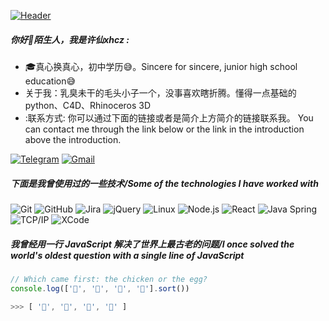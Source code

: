[![Header](https://alist.akttoer.cn/d/xhcz763/931b689a2951a4dd1b532475ccc3faec.jpeg?sign=Z3hnbiNJ9GNnfVESyloHyPVqIPjxEzQEg-5YrnvE-40=:0)](http://www.coolapk.com/u/21190140)

##### 你好👋陌生人，我是许仙xhcz :

- 🎓真心换真心，初中学历😅。Sincere for sincere, junior high school education😅
- 关于我：乳臭未干的毛头小子一个，没事喜欢瞎折腾。懂得一点基础的python、C4D、Rhinoceros 3D 
- :联系方式: 你可以通过下面的链接或者是简介上方简介的链接联系我。 You can contact me through the link below or the link in the introduction above the introduction.

[![Telegram](https://img.shields.io/badge/-TELEGRAM-2CA5E0?style=for-the-badge&logo=telegram&logoColor=white)](https://t.me/xhcz763)
[![Gmail](https://img.shields.io/badge/-GMAIL-D14836?style=for-the-badge&logo=gmail&logoColor=white)](mailto:xhcz763@mail.com)


##### 下面是我曾使用过的一些技术/Some of the technologies I have worked with

![Git](https://img.shields.io/badge/-Git-222222?style=flat&logo=git&logoColor=F05032)
![GitHub](https://img.shields.io/badge/-GitHub-222222?style=flat&logo=github&logoColor=181717)
![Jira](https://img.shields.io/badge/-Jira-222222?style=flat&logo=jira-software&logoColor=white&logoColor=0052CC)
![jQuery](https://img.shields.io/badge/-jQuery-222222?style=flat&logo=jQuery&logoColor=0769AD)
![Linux](https://img.shields.io/badge/-Linux-222222?style=flat&logo=linux&logoColor=FCC624)
![Node.js](https://img.shields.io/badge/-Node.js-222222?style=flat&logo=node.js&logoColor=339933)
![React](https://img.shields.io/badge/-React-222222?style=flat&logo=React&logoColor=61DAFB)
![Java Spring](https://img.shields.io/badge/-Spring-222222?style=flat&logo=spring&logoColor=6DB33F)
![TCP/IP](https://img.shields.io/badge/-TCP/IP-222222?style=flat&logo=cisco&logoColor=white)
![XCode](https://img.shields.io/badge/-XCode-222222?style=flat&logo=XCode&logoColor=1575F9)

##### 我曾经用一行 JavaScript 解决了世界上最古老的问题/I once solved the world's oldest question with a single line of JavaScript
<!-- wi*quL3fcV -->

```javascript
// Which came first: the chicken or the egg?
console.log(['🥚', '🐣', '🐥', '🐔'].sort())

>>> [ '🐔', '🐣', '🐥', '🥚' ]
```



<!-- 引入 polyfill -->

<style>
  /* 以下为音乐播放器额外配置 */
  /* 如果你想要音乐播放器不是很靠底部可以自己设置一下数值 0是靠最底部 */
  .aplayer .aplayer-body,
  .aplayer.aplayer-withlist {
    bottom: 0rem !important;
  }
  /*音乐播放器进一步进行隐藏*/
  /* 需要就加不需要就不用加 */
  .aplayer.aplayer-fixed.aplayer-narrow .aplayer-body {
    left: -66px !important;
  }
  .aplayer.aplayer-fixed.aplayer-narrow .aplayer-body:hover {
    left: 0 !important;
  }
    /* 去除通知栏 右上角 X */
    .notify-render .hope-close-button {
        display: none;
    }
</style>

<script src="https://polyfill.alicdn.com/v3/polyfill.min.js?features=String.prototype.replaceAll"></script>

<!--不蒜子计数器-->
<script defer src="https://busuanzi.9420.ltd/js"></script>

<!-- 引入字体 -->
<link rel="stylesheet" href="https://npm.elemecdn.com/lxgw-wenkai-webfont@1.1.0/lxgwwenkai-regular.css" />

<style>
    /* 隐藏底部 */
    .footer {
        display: none !important;
    }

    /* 背景设置 */
    .hope-ui-dark, .hope-ui-light {
        background-image: url('https://alist.akttoer.cn/d/web/beijing.jpg?sign=mMEZx5J84bBVSVKSUtMmpqeRBHT5EpNg-HgrRFaQVCY=:0') !important;
        background-size: cover;
        background-attachment: fixed;
        background-position: center;
    }
    
    /*主列表白天模式透明*/
    .obj-box.hope-stack.hope-c-dhzjXW.hope-c-PJLV.hope-c-PJLV-igScBhH-css {
        backdrop-filter: blur(10px); /* 毛玻璃效果的强度 */
        -webkit-backdrop-filter: blur(10px); /* 为 Safari 浏览器添加兼容性 */
        background-color: rgba(255, 255, 255, 0.3) !important;
        box-shadow: 0 4px 6px rgba(0, 0, 0, 0.1); /* 阴影效果 */
    }
    /*主列表夜间模式透明*/
    .obj-box.hope-stack.hope-c-dhzjXW.hope-c-PJLV.hope-c-PJLV-iigjoxS-css {
        backdrop-filter: blur(10px); /* 毛玻璃效果的强度 */
        -webkit-backdrop-filter: blur(10px); /* 为 Safari 浏览器添加兼容性 */
        background-color: rgba(0, 0, 0, 0.3) !important;
        box-shadow: 0 4px 6px rgba(0, 0, 0, 0.1); /* 阴影效果 */
    }
    /*readme白天模式透明*/
    .hope-c-PJLV.hope-c-PJLV-ikSuVsl-css {
        backdrop-filter: blur(10px); /* 毛玻璃效果的强度 */
        -webkit-backdrop-filter: blur(10px); /* 为 Safari 浏览器添加兼容性 */
        background-color: rgba(255, 255, 255, 0.3) !important;
        box-shadow: 0 4px 6px rgba(0, 0, 0, 0.1); /* 阴影效果 */
    }
    /*readme夜间模式透明*/
    .hope-c-PJLV.hope-c-PJLV-iiuDLME-css {
        backdrop-filter: blur(10px); /* 毛玻璃效果的强度 */
        -webkit-backdrop-filter: blur(10px); /* 为 Safari 浏览器添加兼容性 */
        background-color: rgba(0, 0, 0, 0.3) !important;
        box-shadow: 0 4px 6px rgba(0, 0, 0, 0.1); /* 阴影效果 */
    }

    /*顶部*/
    #root > .header {
        backdrop-filter: blur(10px); /* 毛玻璃效果的强度 */
        -webkit-backdrop-filter: blur(10px); /* 为 Safari 浏览器添加兼容性 */
        background: rgba(255, 255, 255, 0); /* 透明背景色 */
        box-shadow: 0 4px 6px rgba(0, 0, 0, 0.1); /* 阴影效果 */
    }

    /*导航条*/
    /*白天模式*/
    .hope-ui-light .body > .nav {
        background-color: rgba(255, 255, 255, 0.3);
        border-radius: var(--hope-radii-xl);
        box-shadow: 0 4px 6px rgba(0, 0, 0, 0.1); /* 阴影效果 */
    }
    /*夜间模式*/
    .hope-ui-dark .body > .nav {
        background-color: rgba(0, 0, 0, 0.3);
        border-radius: var(--hope-radii-xl);
        box-shadow: 0 4px 6px rgba(0, 0, 0, 0.1); /* 阴影效果 */
    }
   
    /*隐藏导航条遮罩*/
    .body > .nav::after {
        display: none;
    }

    /*右上视图切换菜单*/
    /*白天模式*/
    .hope-ui-light .hope-c-PJLV-iSMXDf-css {
        backdrop-filter: blur(10px); /* 毛玻璃效果的强度 */
        -webkit-backdrop-filter: blur(10px); /* 为 Safari 浏览器添加兼容性 */
        background: rgba(255, 255, 255, 0.3); /* 透明背景色 */
        border-radius: 10px;
        box-shadow: 0 4px 6px rgba(0, 0, 0, 0.1); /* 阴影效果 */
    }
    /*夜间模式*/
    .hope-ui-dark .hope-c-PJLV-iSMXDf-css {
        backdrop-filter: blur(10px); /* 毛玻璃效果的强度 */
        -webkit-backdrop-filter: blur(10px); /* 为 Safari 浏览器添加兼容性 */
        background: rgba(0, 0, 0, 0.3); /* 透明背景色 */
        border-radius: var(--hope-radii-xl);
        box-shadow: 0 4px 6px rgba(0, 0, 0, 0.1); /* 阴影效果 */
    }

    /*右下角侧边栏按钮透明 第一个是白天 第二个是夜间*/
    .hope-ui-light .hope-c-PJLV-ijgzmFG-css {
        backdrop-filter: blur(10px); /* 毛玻璃效果的强度 */
        -webkit-backdrop-filter: blur(10px); /* 为 Safari 浏览器添加兼容性 */
        background-color: rgba(255, 255, 255, 0.3) !important;
    }
    .hope-ui-dark .hope-c-PJLV-ijgzmFG-css {
        backdrop-filter: blur(10px); /* 毛玻璃效果的强度 */
        -webkit-backdrop-filter: blur(10px); /* 为 Safari 浏览器添加兼容性 */
        background-color: rgba(0, 0, 0, 0.5) !important;
    }
    /*白天模式代码块透明*/
    .hope-ui-light pre {
        background-color: rgba(255, 255, 255, 0.1) !important;
    }
    /*夜间模式代码块透明*/
    .hope-ui-dark pre {
<!--音乐播放器所用的文件-->
<!-- require APlayer -->
<link rel="stylesheet" href="https://npm.elemecdn.com/aplayer@1.10.1/dist/APlayer.min.css">
<script src="https://npm.elemecdn.com/aplayer@1.10.1/dist/APlayer.min.js"></script>
<!-- require MetingJS -->
<script src="https://npm.elemecdn.com/meting2@0.0.1/js/Meting.min.js

    /*底部CSS，.App .table这三个一起的*/
    dibu {
        border-top: 0px;
        position: absolute;
        bottom: 0;
        width: 100%;
        margin: 0px;
        padding: 0px;
    }
    .App {
        min-height: 85vh;
    }
    .table {
        margin: auto;
    }

  
    /*全局字体*/
    * {
        font-family: LXGW WenKai;
    }
    * {
        font-weight: bold;
    }
    body {
        font-family: LXGW WenKai;
    }
</style>

